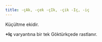 ```yaml
---
title: -çAk, -çek -çIk, -çik -Iç, -iç
---
```

Küçültme ekidir.

**+Iç** varyantına bir tek Göktürkçede rastlanır.
